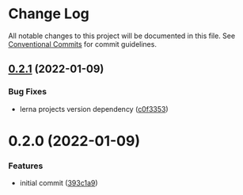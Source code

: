 # Change Log

All notable changes to this project will be documented in this file.
See [Conventional Commits](https://conventionalcommits.org) for commit guidelines.

## [0.2.1](https://github.com/jiljs/jil/compare/@jil/event@0.2.0...@jil/event@0.2.1) (2022-01-09)


### Bug Fixes

* lerna projects version dependency ([c0f3353](https://github.com/jiljs/jil/commit/c0f3353b160d2b77b9942f8e1ed2a40c6332ea91))





# 0.2.0 (2022-01-09)


### Features

* initial commit ([393c1a9](https://github.com/jiljs/jil/commit/393c1a9bdab1cff3d84a9d1fa48ac1ee452e1a26))
